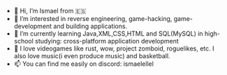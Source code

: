 - 👋 Hi, I’m Ismael from 🇪🇸
- 👀 I’m interested in reverse engineering, game-hacking, game-development and building applications.
- 🌱 I’m currently learning Java,XML,CSS,HTML and SQL(MySQL) in high-school studying: cross-platform application development
- 💖 I love videogames like rust, wow, project zomboid, roguelikes, etc. I also love music(i even produce music) and basketball.
- 📫 You can find me easily on discord: ismaelellel
<!---
IsmaelElDev/IsmaelElDev is a ✨ special ✨ repository because its `README.md` (this file) appears on your GitHub profile.
You can click the Preview link to take a look at your changes.
--->
